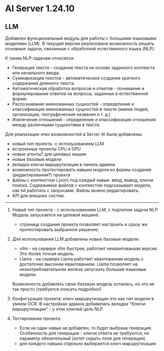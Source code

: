 # AI Server 1.24.10

## LLM

Добавлен функциональный модуль для работы с большими языковыми моделями (LLM). В текущей версии реализована возможность решать основные задачи, связанные с обработкой естественного языка (NLP). 

К таким NLP-задачам относятся:
* Генерация текста - создание текста на основе заданного контекста или начального ввода.
* Суммаризация текстов - автоматическое создание краткого содержания длинного текста.
* Автоматическая обработка вопросов и ответов - понимание и формулирование ответов на вопросы, заданные в естественной форме.
* Распознавание именованных сущностей - определение и классификация именованных сущностей в тексте (имена людей, организации, географические названия и т. д.)
* Извлечение отношений - определение и классификация отношений между различными сущностями в тексте.

Для реализации этих возможностей в Server AI были добавлены:
* новый тип проекта -с использованием LLM
* встроенные проекты CPU и GPU
* новые агенты? для целевых машин
* новые базовые модели
* вкладка ключи маршрутизации в панель админа
* возможность протестировать навыки модели из формы создания (редактирования?) проекта
* файлы с контекстом (.json) под каждый навык: ввод, вывод, ключи поиска. Содержимое файлов с контекстом подсказывает модели, как ей работать с запросами. Файлы можно редактировать.
* API для внешних систем.


----- 

1. Новый тип проекта - с использованием LLM, с подтипом задачи NLP. Модель запускается на целевой машине. 
   * страница создания проекта позволяет настроить и сразу же протестировать выбранное решение;

1. Для использования LLM добавлены новые базовые модели:
   * vllm - на сервере vllm быстрее, работает неквантованаая версия. Это более точная модель.
   * Llama - на сервере Llama работает квантованная модель с достаточно высоким квантованием. Llama позволяет на низкотребовательном железе запускать большие языковые модели.
  
   Возможность добавлять свою базовую модель осталась, но это не так просто (требуется описать подробно!)

1.  Конфигурация проекта: ключ маршрутизации это как тип модели в умном OCR. В настройках админа добавилась вкладка "Ключи маршрутизации" - у этих ключей цель NLP.
1. Тестирование проекта:
   * Если ни один навык не добавлен, то будет выбрана генерация. Особенность для генерации - ключи ответа не требуются, но параметр обязательный (хотят скрыть поле для генерации).
   * для каждого навыка отдельно выбирается ключ маршрутизации. 
